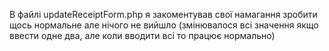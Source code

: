 В файлі updateReceiptForm.php я закоментував свої намагання зробити щось нормальне але нічого не вийшло (змінювалося всі значення якщо ввести одне два, але коли вводити всі то працює нормально)
